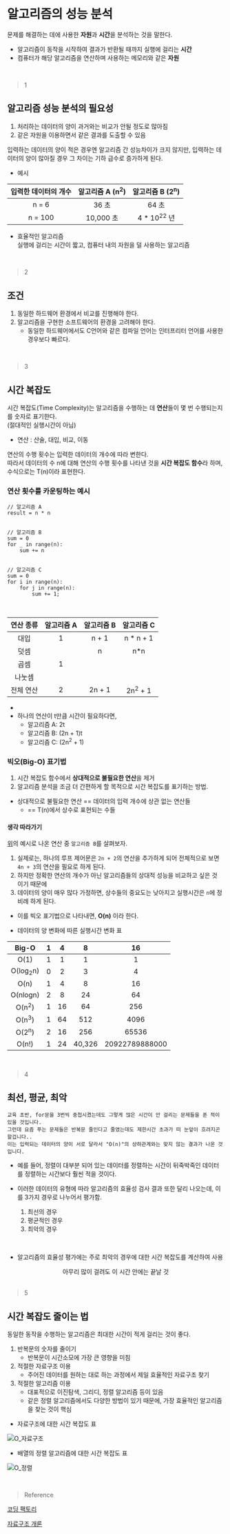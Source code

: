 # 알고리즘의 성능 분석

문제를 해결하는 데에 사용한 **자원**과 **시간**을 분석하는 것을 말한다.<br>

- 알고리즘이 동작을 시작하여 결과가 반환될 때까지 실행에 걸리는 **시간**
- 컴퓨터가 해당 알고리즘을 연산하며 사용하는 메모리와 같은 **자원**

<br>

> 1

## 알고리즘 성능 분석의 필요성

1. 처리하는 데이터의 양이 과거와는 비교가 안될 정도로 많아짐
2. 같은 자원을 이용하면서 같은 결과를 도출할 수 있음 <br>

입력하는 데이터의 양이 적은 경우엔 알고리즘 간 성능차이가 크지 않지만, 입력하는 데이터의 양이 많아질 경우 그 차이는 기하 급수로 증가하게 된다.
- 예시

|입력한 데이터의 개수|알고리즘 A (n<sup>2</sup>) |알고리즘 B (2<sup>n</sup>)|
|:---:|:---:|:---:|
|n = 6|36 초|64 초|
|n = 100|10,000 초|4 * 10<sup>22</sup> 년|

- 효율적인 알고리즘 <br>
실행에 걸리는 시간이 짧고, 컴퓨터 내의 자원을 덜 사용하는 알고리즘

<br>

> 2

## 조건
1. 동일한 하드웨어 환경에서 비교를 진행해야 한다.
2. 알고리즘을 구현한 소프트웨어의 환경을 고려해야 한다.
    - 동일한 하드웨어에서도 C언어와 같은 컴파일 언어는 인터프리터 언어를 사용한 경우보다 빠르다.

<br>

> 3

## 시간 복잡도
시간 복잡도(Time Complexity)는 알고리즘을 수행하는 데 **연산**들이 몇 번 수행되는지를 숫자로 표기한다.<br> (절대적인 실행시간이 아님)

- 연산 : 산술, 대입, 비교, 이동 <br>

연산의 수행 횟수는 입력한 데이터의 개수에 따라 변한다.<br>
따라서 데이터의 수 n에 대해 연산의 수행 횟수를 나타낸 것을 **시간 복잡도 함수**라 하며, 수식으로는 T(n)이라 표현한다.

### 연산 횟수를 카운팅하는 예시

```
// 알고리즘 A
result = n * n


// 알고리즘 B
sum = 0
for _ in range(n):
    sum += n


// 알고리즘 C
sum = 0
for i in range(n):
    for j in range(n):
    	sum += 1;
```

<br>

|연산 종류|알고리즘 A|알고리즘 B|알고리즘 C|
|:---:|:---:|:---:|:---:|
|대입 |1|n + 1|n * n + 1|
|덧셈 ||n|n*n|
|곱셈 |1|||
|나눗셈 ||||
|전체 연산|2|2n + 1|2n<sup>2</sup> + 1|

- 
- 하나의 연산이 t만큼 시간이 필요하다면,
    - 알고리즘 A: 2t
    - 알고리즘 B: (2n + 1)t
    - 알고리즘 C: (2n<sup>2</sup> + 1)


### 빅오(Big-O) 표기법
1. 시간 복잡도 함수에서 **상대적으로 불필요한 연산**을 제거
2. 알고리즘 분석을 조금 더 간편하게 할 목적으로 시간 복잡도를 표기하는 방법.

- 상대적으로 불필요한 연산 == 데이터의 입력 개수에 상관 없는 연산들
    - == T(n)에서 상수로 표현되는 수들

#### 생각 따라가기
[위](#알고리즘-b)의 예시로 나온 연산 중 `알고리즘 B`를 살펴보자.<br>
1. 실제로는, 하나의 루프 제어문은 `2n + 2`의 연산을 추가하게 되어 전체적으로 보면 `4n + 3`의 연산을 필요로 하게 된다.
2. 하지만 정확한 연산의 개수가 아닌 알고리즘들의 상대적 성능을 비교하고 싶은 것 이기 때문에
3. 데이터의 양이 매우 많다 가정하면, 상수들의 중요도는 낮아지고 실행시간은 `n`에 정비례 하게 된다.
- 이를 빅오 표기법으로 나타내면, **O(n)** 이라 한다.

* 데이터의 양 변화에 따른 실행시간 변화 표

|Big-O|1|4|8|16|
|:---:|:---:|:---:|:---:|:---:|
|O(1) |1|1|1|1|
|O(log<sub>2</sub>n) |0|2|3|4|
|O(n) |1|4|8|16|
|O(nlogn) |2|8|24|64|
|O(n<sup>2</sup>) |1|16|64|256|
|O(n<sup>3</sup>) |1|64|512|4096|
|O(2<sup>n</sup>) |2|16|256| 65536|
|O(n!) |1|24|40,326|20922789888000|

<br>

> 4

## 최선, 평균, 최악
```
교육 초반, for문을 3번씩 중첩시켰는데도 그렇게 많은 시간이 안 걸리는 문제들을 푼 적이 있을 것입니다.
그런데 요즘 푸는 문제들은 반복문 줄인다고 줄였는데도 제한시간 초과가 떠 눈앞이 흐려지곤 할겁니다..
이는 입력되는 데이터의 양이 서로 달라서 "O(n)"의 상하관계와는 맞지 않는 결과가 나온 것 입니다.
```
- 예를 들어, 정렬이 대부분 되어 있는 데이터를 정렬하는 시간이 뒤죽박죽인 데이터를 정렬하는 시간보다 훨씬 적을 것이다.

- 이러한 데이터의 유형에 따라 알고리즘의 효율성 검사 결과 또한 달리 나오는데, 이를 3가지 경우로 나누어서 평가함.

    1. 최선의 경우
    2. 평균적인 경우
    3. 최악의 경우

<br>

- 알고리즘의 효율성 평가에는 주로 최악의 경우에 대한 시간 복잡도를 계산하여 사용<br>

<div align="center">
   아무리 많이 걸려도 이 시간 안에는 끝날 것
</div>

<br>

> 5

## 시간 복잡도 줄이는 법
동일한 동작을 수행하는 알고리즘은 최대한 시간이 적게 걸리는 것이 좋다.

1. 반복문의 숫자를 줄이기
    - 반복문이 시간소모에 가장 큰 영향을 미침
2. 적절한 자료구조 이용
    - 주어진 데이터를 원하는 대로 하는 과정에서 제일 효율적인 자료구조 찾기
3. 적절한 알고리즘 이용
    - 대표적으로 이진탐색, 그리디, 정렬 알고리즘 등이 있음
    - 같은 정렬 알고리즘에서도 다양한 방법이 있기 때문에, 가장 효율적인 알고리즘을 찾는 것이 핵심

- 자료구조에 대한 시간 복잡도 표

![O_자료구조](./O_structure.png)

- 배열의 정렬 알고리즘에 대한 시간 복잡도 표

![O_정렬](./O_sort.png)


<br>

> Reference

[코딩 팩토리](https://coding-factory.tistory.com/608)

[자료구조 개론](https://roi-data.com/entry/%EC%9E%90%EB%A3%8C%EA%B5%AC%EC%A1%B0-%EA%B0%9C%EB%A1%A0-1-%E2%91%A1-%EC%95%8C%EA%B3%A0%EB%A6%AC%EC%A6%98-%EC%84%B1%EB%8A%A5%EB%B6%84%EC%84%9D)
